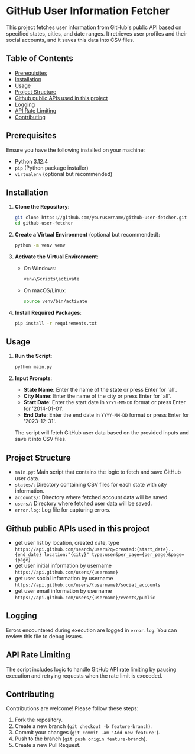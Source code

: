 # GitHub User Information Fetcher

This project fetches user information from GitHub's public API based on specified states, cities, and date ranges. It retrieves user profiles and their social accounts, and it saves this data into CSV files.

## Table of Contents

- [Prerequisites](#prerequisites)
- [Installation](#installation)
- [Usage](#usage)
- [Project Structure](#project-structure)
- [Github public APIs used in this project](#github-public-apis-used-in-this-project)
- [Logging](#logging)
- [API Rate Limiting](#api-rate-limiting)
- [Contributing](#contributing)

## Prerequisites

Ensure you have the following installed on your machine:

- Python 3.12.4
- `pip` (Python package installer)
- `virtualenv` (optional but recommended)

## Installation

1. **Clone the Repository**:
    ```sh
    git clone https://github.com/yourusername/github-user-fetcher.git
    cd github-user-fetcher
    ```

2. **Create a Virtual Environment** (optional but recommended):
    ```sh
    python -m venv venv
    ```

3. **Activate the Virtual Environment**:

    - On Windows:
        ```sh
        venv\Scripts\activate
        ```
    - On macOS/Linux:
        ```sh
        source venv/bin/activate
        ```

4. **Install Required Packages**:
    ```sh
    pip install -r requirements.txt
    ```

## Usage

1. **Run the Script**:
    ```sh
    python main.py
    ```

2. **Input Prompts**:
    - **State Name**: Enter the name of the state or press Enter for 'all'.
    - **City Name**: Enter the name of the city or press Enter for 'all'.
    - **Start Date**: Enter the start date in `YYYY-MM-DD` format or press Enter for '2014-01-01'.
    - **End Date**: Enter the end date in `YYYY-MM-DD` format or press Enter for '2023-12-31'.

    The script will fetch GitHub user data based on the provided inputs and save it into CSV files.

## Project Structure

- `main.py`: Main script that contains the logic to fetch and save GitHub user data.
- `states/`: Directory containing CSV files for each state with city information.
- `accounts/`: Directory where fetched account data will be saved.
- `users/`: Directory where fetched user data will be saved.
- `error.log`: Log file for capturing errors.

## Github public APIs used in this project
- get user list by location, created date, type <br/>
`https://api.github.com/search/users?q=created:{start_date}..{end_date} location:"{city}" type:user&per_page={per_page}&page={page}`
- get user initial information by username <br/>
`https://api.github.com/users/{username}`
- get user social information by username <br/>
`https://api.github.com/users/{username}/social_accounts`
- get user email information by username <br/>
`https://api.github.com/users/{username}/events/public`


## Logging

Errors encountered during execution are logged in `error.log`. You can review this file to debug issues.

## API Rate Limiting

The script includes logic to handle GitHub API rate limiting by pausing execution and retrying requests when the rate limit is exceeded.

## Contributing

Contributions are welcome! Please follow these steps:

1. Fork the repository.
2. Create a new branch (`git checkout -b feature-branch`).
3. Commit your changes (`git commit -am 'Add new feature'`).
4. Push to the branch (`git push origin feature-branch`).
5. Create a new Pull Request.

